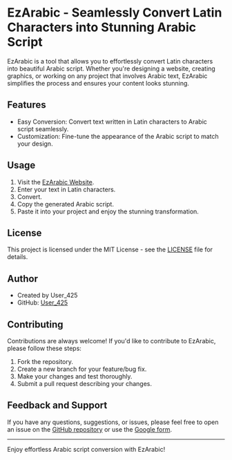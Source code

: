 # EzArabic - Seamlessly Convert Latin Characters into Stunning Arabic Script

EzArabic is a tool that allows you to effortlessly convert Latin characters into beautiful Arabic script. Whether you're designing a website, creating graphics, or working on any project that involves Arabic text, EzArabic simplifies the process and ensures your content looks stunning.

## Features

- Easy Conversion: Convert text written in Latin characters to Arabic script seamlessly.
- Customization: Fine-tune the appearance of the Arabic script to match your design.

## Usage

1. Visit the [EzArabic Website](https://user-425.github.io/EzArabic/).
2. Enter your text in Latin characters.
3. Convert.
4. Copy the generated Arabic script.
5. Paste it into your project and enjoy the stunning transformation.

## License

This project is licensed under the MIT License - see the [LICENSE](LICENSE) file for details.

## Author

- Created by User_425
- GitHub: [User_425](https://github.com/User-425)

## Contributing

Contributions are always welcome! If you'd like to contribute to EzArabic, please follow these steps:

1. Fork the repository.
2. Create a new branch for your feature/bug fix.
3. Make your changes and test thoroughly.
4. Submit a pull request describing your changes.

## Feedback and Support

If you have any questions, suggestions, or issues, please feel free to open an issue on the [GitHub repository](https://github.com/User-425/EzArabic/issues) or use the [Google form](https://forms.gle/MbMo8G1LoiMEFnEj8).

---

Enjoy effortless Arabic script conversion with EzArabic!
